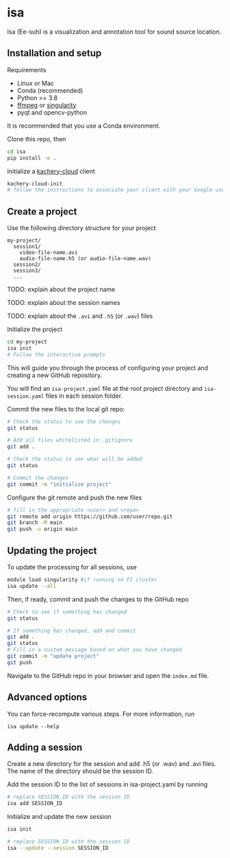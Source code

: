 # isa

Isa (Ee-suh) is a visualization and annotation tool for sound source location.

## Installation and setup

Requirements
* Linux or Mac
* Conda (recommended)
* Python >= 3.8
* [ffmpeg](https://ffmpeg.org/) or [singularity](https://docs.sylabs.io/guides/3.5/user-guide/introduction.html)
* pyqt and opencv-python

It is recommended that you use a Conda environment.

Clone this repo, then

```bash
cd isa
pip install -e .
```

Initialize a [kachery-cloud](https://github.com/flatironinstitute/kachery-cloud#readme) client

```bash
kachery-cloud-init
# follow the instructions to associate your client with your Google user name on kachery-cloud
```

## Create a project

Use the following directory structure for your project

```
my-project/
  session1/
    video-file-name.avi
    audio-file-name.h5 (or audio-file-name.wav)
  session2/
  session3/
  ...
```

TODO: explain about the project name

TODO: explain about the session names

TODO: explain about the `.avi` and `.h5` (or `.wav`) files

Initialize the project

```bash
cd my-project
isa init
# Follow the interactive prompts
```

This will guide you through the process of configuring your project and creating a new GitHub repository.

You will find an `isa-project.yaml` file at the root project directory and `isa-session.yaml` files in each session folder.

Commit the new files to the local git repo:

```bash
# Check the status to see the changes
git status

# Add all files whitelisted in .gitignore
git add .

# Check the status to see what will be added
git status

# Commit the changes
git commit -m "initialize project"
```

Configure the git remote and push the new files

```bash
# fill in the appropriate <user> and <repo>
git remote add origin https://github.com/user/repo.git
git branch -M main
git push -u origin main
```

## Updating the project

To update the processing for all sessions, use

```bash
module load singularity #if running on FI cluster
isa update --all
```

Then, if ready, commit and push the changes to the GitHub repo

```bash
# Check to see if something has changed
git status

# If something has changed, add and commit
git add .
git status
# Fill in a custom message based on what you have changed
git commit -m "update project"
git push
```

Navigate to the GitHub repo in your browser and open the `index.md` file.

## Advanced options

You can force-recompute various steps. For more information, run

```
isa update --help
```

## Adding a session

Create a new directory for the session and add .h5 (or .wav) and .avi files. The name of the directory should be the session ID.

Add the session ID to the list of sessions in isa-project.yaml by running

```bash
# replace SESSION_ID with the session ID
isa add SESSION_ID
```

Initialize and update the new session

```bash
isa init

# replace SESSION_ID with the session ID
isa --update --session SESSION_ID
```
